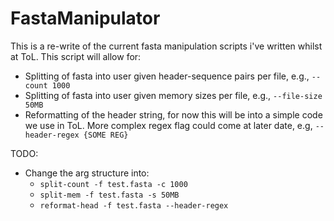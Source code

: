 # FastaManipulator

This is a re-write of the current fasta manipulation scripts i've written whilst at ToL. This script will allow for:
- Splitting of fasta into user given header-sequence pairs per file, e.g., `--count 1000`
- Splitting of fasta into user given memory sizes per file, e.g., `--file-size 50MB`
- Reformatting of the header string, for now this will be into a simple code we use in ToL. More complex regex flag could come at later date, e.g, `--header-regex {SOME REG}`

TODO:
- Change the arg structure into:
    - `split-count -f test.fasta -c 1000`
    - `split-mem -f test.fasta -s 50MB`
    - `reformat-head -f test.fasta --header-regex`